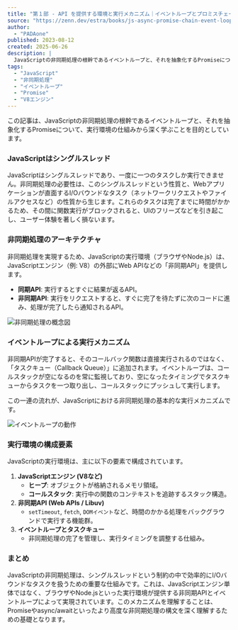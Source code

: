 ```yaml
---
title: "第１部 - API を提供する環境と実行メカニズム｜イベントループとプロミスチェーンで学ぶJavaScriptの非同期処理"
source: "https://zenn.dev/estra/books/js-async-promise-chain-event-loop/viewer/part-01-epasync"
author:
  - "PADAone"
published: 2023-08-12
created: 2025-06-26
description: |
  JavaScriptの非同期処理の根幹であるイベントループと、それを抽象化するPromiseについて、実行環境の仕組みから深く学ぶための解説記事。
tags:
  - "JavaScript"
  - "非同期処理"
  - "イベントループ"
  - "Promise"
  - "V8エンジン"
---
```


この記事は、JavaScriptの非同期処理の根幹であるイベントループと、それを抽象化するPromiseについて、実行環境の仕組みから深く学ぶことを目的としています。

### JavaScriptはシングルスレッド

JavaScriptはシングルスレッドであり、一度に一つのタスクしか実行できません。非同期処理の必要性は、このシングルスレッドという性質と、Webアプリケーションが直面するI/Oバウンドなタスク（ネットワークリクエストやファイルアクセスなど）の性質から生じます。これらのタスクは完了までに時間がかかるため、その間に関数実行がブロックされると、UIのフリーズなどを引き起こし、ユーザー体験を著しく損ないます。

### 非同期処理のアーキテクチャ

非同期処理を実現するため、JavaScriptの実行環境（ブラウザやNode.js）は、JavaScriptエンジン（例: V8）の外部にWeb APIなどの「非同期API」を提供します。

- **同期API**: 実行するとすぐに結果が返るAPI。
- **非同期API**: 実行をリクエストすると、すぐに完了を待たずに次のコードに進み、処理が完了したら通知されるAPI。

![非同期処理の概念図](https://storage.googleapis.com/zenn-user-upload/4352ac817e0a-20230722.png)

### イベントループによる実行メカニズム

非同期APIが完了すると、そのコールバック関数は直接実行されるのではなく、「タスクキュー（Callback Queue）」に追加されます。イベントループは、コールスタックが空になるのを常に監視しており、空になったタイミングでタスクキューからタスクを一つ取り出し、コールスタックにプッシュして実行します。

この一連の流れが、JavaScriptにおける非同期処理の基本的な実行メカニズムです。

![イベントループの動作](https://storage.googleapis.com/zenn-user-upload/6fd953a81282-20230722.png)

### 実行環境の構成要素

JavaScriptの実行環境は、主に以下の要素で構成されています。

1. **JavaScriptエンジン (V8など)**
    - **ヒープ**: オブジェクトが格納されるメモリ領域。
    - **コールスタック**: 実行中の関数のコンテキストを追跡するスタック構造。
2. **非同期API (Web APIs / Libuv)**
    - `setTimeout`, `fetch`, `DOMイベント`など、時間のかかる処理をバックグラウンドで実行する機能群。
3. **イベントループとタスクキュー**
    - 非同期処理の完了を管理し、実行タイミングを調整する仕組み。

### まとめ

JavaScriptの非同期処理は、シングルスレッドという制約の中で効率的にI/Oバウンドなタスクを扱うための重要な仕組みです。これは、JavaScriptエンジン単体ではなく、ブラウザやNode.jsといった実行環境が提供する非同期APIとイベントループによって実現されています。このメカニズムを理解することは、Promiseやasync/awaitといったより高度な非同期処理の構文を深く理解するための基礎となります。
